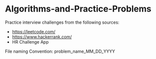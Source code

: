# Algorithms-and-Practice-Problems
Practice interview challenges from the following sources:

- https://leetcode.com/
- https://www.hackerrank.com/
- HR Challenge App

File naming Convention: 
problem_name_MM_DD_YYYY
